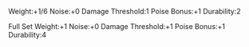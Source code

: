 Weight:+1/6
Noise:+0
Damage Threshold:1
Poise Bonus:+1
Durability:2

Full Set
Weight:+1
Noise:+0
Damage Threshold:+1
Poise Bonus:+1
Durability:4